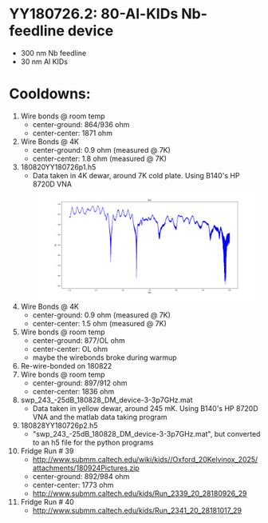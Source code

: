 YY180726.2: 80-Al-KIDs Nb-feedline device
==========================================

* 300 nm Nb feedline
*  30 nm Al KIDs

# Cooldowns:
1. Wire bonds @ room temp
   - center-ground: 864/936 ohm
   - center-center: 1871 ohm
2. Wire Bonds @ 4K
   - center-ground: 0.9 ohm (measured @ 7K)
   - center-center: 1.8 ohm (measured @ 7K)
3. 180820YY180726p1.h5
   - Data taken in 4K dewar, around 7K cold plate. Using B140's HP 8720D VNA
   ![Alt text](s21.png "Title")
4. Wire Bonds @ 4K
   - center-ground: 0.9 ohm (measured @ 7K)
   - center-center: 1.5 ohm (measured @ 7K)
5. Wire bonds @ room temp
   - center-ground: 877/OL ohm
   - center-center: OL ohm
   - maybe the wirebonds broke during warmup
6. Re-wire-bonded on 180822
7. Wire bonds @ room temp
   - center-ground: 897/912 ohm
   - center-center: 1836 ohm
8. swp_243_-25dB_180828_DM_device-3-3p7GHz.mat
   - Data taken in yellow dewar, around 245 mK. Using B140's HP 8720D VNA and the matlab data taking program
9. 180828YY180726p2.h5
   - "swp_243_-25dB_180828_DM_device-3-3p7GHz.mat", but converted to an h5 file for the python programs
10. Fridge Run # 39
    - http://www.submm.caltech.edu/wiki/kids//Oxford_20Kelvinox_2025/attachments/180924Pictures.zip
    - center-ground: 892/984 ohm
    - center-center: 1773 ohm
    - http://www.submm.caltech.edu/kids/Run_2339_20_28180926_29
11. Fridge Run # 40
    - http://www.submm.caltech.edu/kids/Run_2341_20_28181017_29
